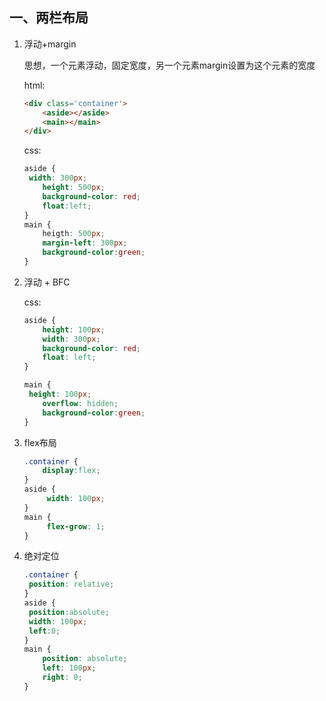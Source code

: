 ## 一、两栏布局

1. 浮动+margin

   思想，一个元素浮动，固定宽度，另一个元素margin设置为这个元素的宽度

   html:

   ```html
   <div class='container'>
       <aside></aside>
       <main></main>	
   </div>
   ```

   css:

   ```css
   aside {
   	width: 300px;
       height: 500px;
       background-color: red;
       float:left;
   }
   main {
       heigth: 500px;
       margin-left: 300px;
       background-color:green;
   }
   ```

2. 浮动 + BFC

   css:
   
   ```css
   aside {
       height: 100px;
       width: 300px;
       background-color: red;
       float: left;
   }
   
   main {
   	height: 100px;
       overflow: hidden;
       background-color:green;
   }
   
   ```
   
3. flex布局

   ```css
   .container {
       display:flex;
   }
   aside {
    	width: 100px;
   }
   main {
    	flex-grow: 1;
   }
   ```
   
4. 绝对定位
   ```css
   .container {
    position: relative;
   }
   aside {
    position:absolute;
    width: 100px;
    left:0;
   }
   main {
       position: absolute;
       left: 100px;
       right: 0;
   }
   ```